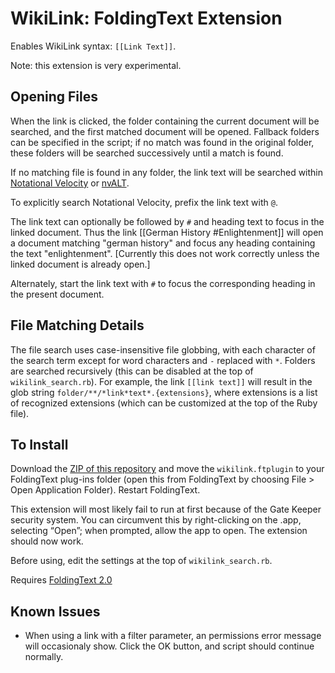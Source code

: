 # WikiLink: FoldingText Extension

Enables WikiLink syntax: `[[Link Text]]`.

Note: this extension is very experimental.

## Opening Files

When the link is clicked, the folder containing the current document will be searched, and the first matched document will be opened. Fallback folders can be specified in the script; if no match was found in the original folder, these folders will be searched successively until a match is found.

If no matching file is found in any folder, the link text will be searched within [Notational Velocity](http://notational.net) or [nvALT](http://brettterpstra.com/projects/nvalt/).

To explicitly search Notational Velocity, prefix the link text with `@`.

The link text can optionally be followed by `#` and heading text to focus in the linked document. Thus the link [[German History #Enlightenment]] will open a document matching "german history" and focus any heading containing the text "enlightenment". [Currently this does not work correctly unless the linked document is already open.]

Alternately, start the link text with `#` to focus the corresponding heading in the present document.

## File Matching Details

The file search uses case-insensitive file globbing, with each character of the search term except for word characters and `-` replaced with `*`. Folders are searched recursively (this can be disabled at the top of `wikilink_search.rb`). For example, the link `[[link text]]` will result in the glob string `folder/**/*link*text*.{extensions}`, where extensions is a list of recognized extensions (which can be customized at the top of the Ruby file).

## To Install

Download the [ZIP of this repository](https://github.com/jamiekowalski/foldingtext-extra/archive/master.zip) and move the `wikilink.ftplugin` to your FoldingText plug-ins folder (open this from FoldingText by choosing File > Open Application Folder). Restart FoldingText.

This extension will most likely fail to run at first because of the Gate Keeper security system. You can circumvent this by right-clicking on the .app, selecting “Open”; when prompted, allow the app to open. The extension should now work.

Before using, edit the settings at the top of `wikilink_search.rb`.

Requires [FoldingText 2.0](http://support.foldingtext.com/discussions/development-versions/)

## Known Issues

- When using a link with a filter parameter, an permissions error message will occasionaly show. Click the OK button, and script should continue normally.

